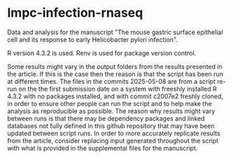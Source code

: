# lmpc-infection-rnaseq
Data and analysis for the manuscript "The mouse gastric surface epithelial cell and its response to early Helicobacter pylori infection".

R version 4.3.2 is used. Renv is used for package version control.

Some results might vary in the output folders from the results presented in the article. If this is the case then the reason is that the script has been run at different times. The files in the commits 2025-05-08 are from a script re-run on the the first submission date on a system with freeshly installed R 4.3.2 with no packages installed, and with commit c2007e2 freshly cloned, in order to ensure other people can run the script and to help make the analysis as reproducible as possible. The reason why results might vary between runs is that there may be dependency packages and linked databases not fully defined in this github repository that may have been updated between script runs. In order to more accurately replicate results from the article, consider replacing input generated throughout the script with what is provided in the supplemental files for the manuscript.
